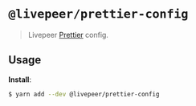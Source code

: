 # `@livepeer/prettier-config`

> Livepeer [Prettier](https://prettier.io) config.

## Usage

**Install**:

```bash
$ yarn add --dev @livepeer/prettier-config
```
